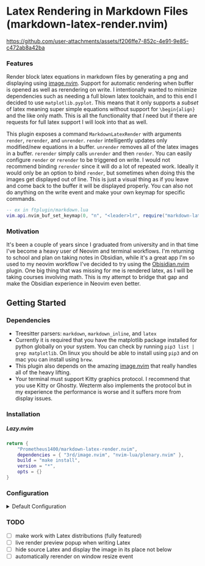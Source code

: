 # Latex Rendering in Markdown Files (markdown-latex-render.nvim)

https://github.com/user-attachments/assets/f206ffe7-852c-4e91-9e85-c472ab8a42ba

### Features
Render block latex equations in markdown files by generating a png and displaying using [image.nvim](https://github.com/3rd/image.nvim). Support for automatic rendering when buffer is opened as well as rerendering on write. I intentionally wanted to minimize dependencies such as needing a full blown latex toolchain, and to this end I decided to use `matplotlib.pyplot`. This means that it only supports a *subset* of latex meaning super simple equations without support for `\begin{align}` and the like only math. This is all the functionality that *I* need but if there are requests for full latex support I will look into that as well. 

This plugin exposes a command `MarkdownLatexRender` with arguments `render`, `rerender`, and `unrender`. `render` intelligently updates only modified/new equations in a buffer. `unrender` removes all of the latex images in a buffer. `rerender` simply calls `unrender` and then `render`. You can easily configure `render` or `rerender` to be triggered on write. I would not recommend binding `rerender` since it will do a lot of repeated work. Ideally it would only be an option to bind `render`, but sometimes when doing this the images get displayed out of line. This is just a visual thing as if you leave and come back to the buffer it will be displayed properly. You can also not do anything on the write event and make your own keymap for specific commands.

```lua
-- ex in ftplugin/markdown.lua
vim.api.nvim_buf_set_keymap(0, "n", "<leader>lr", require("markdown-latex-render.render").rerender_buf, { noremap = true, silent = true })
```

### Motivation
It's been a couple of years since I graduated from university and in that time I've become a heavy user of Neovim and terminal workflows. I'm returning to school and plan on taking notes in Obsidian, while it's a great app I'm so used to my neovim workflow I've decided to try using the [Obisidian.nvim](https://github.com/epwalsh/obsidian.nvim) plugin. One big thing that was missing for me is rendered latex, as I will be taking courses involving math. This is my attempt to bridge that gap and make the Obsidian experience in Neovim even better.

## Getting Started
### Dependencies
- Treesitter parsers: `markdown`, `markdown_inline`, and `latex`
- Currently it is required that you have the matplotlib package installed for python globally on your system. You can check by running `pip3 list | grep matplotlib`. On linux you should be able to install using `pip3` and on mac you can install using `brew`.
- This plugin also depends on the amazing [image.nvim](https://github.com/3rd/image.nvim) that really handles all of the heavy lifting.
- Your terminal must support Kitty graphics protocol. I recommend that you use Kitty or Ghostty. Wezterm also implements the protocol but in my experience the performance is worse and it suffers more from display issues.

### Installation
##### Lazy.nvim
```lua
return {
    "Prometheus1400/markdown-latex-render.nvim",
    dependencies = { "3rd/image.nvim", "nvim-lua/plenary.nvim" },
    build = "make install",
    version = "*",
    opts = {}
}
```

### Configuration

<details>
<summary>Default Configuration</summary>

```lua
local config = {
    -- directory where the temporary generated images will be stored
    img_dir = "/tmp/markdown-latex-render",
    -- level for the logger, log file generated in vim log stdpath
    log_level = "WARN",
    render = {
        appearance = {
            -- will pick your normal fg text color can be any hex string color though
            fg = "default",
            bg = nil,
            transparent = true,
            -- a bit janky but I need some way of getting the width of the window in some real unit not just columns (image generated with this width)
            columns_per_inch = 18,
        },
        -- when first opening the buffer if the latex should get rendered automatically
        on_open = true,
        -- if you want to trigger some render functionality on write you can supply 'render' or 'rerender' here
        on_write = nil,
    },
}
```

</details>

### TODO
- [ ] make work with Latex distributions (fully featured)
- [ ] live render preview popup when writing Latex
- [ ] hide source Latex and display the image in its place not below
- [ ] automatically rerender on window resize event
